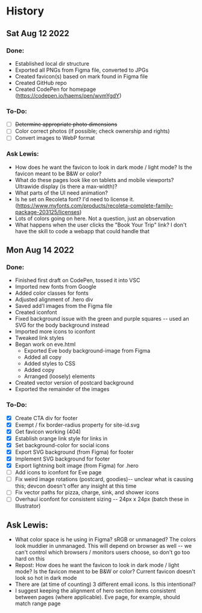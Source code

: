 # History

## Sat Aug 12 2022

### Done:
  - Established local dir structure
  - Exported all PNGs from Figma file, converted to JPGs
  - Created favicon(s) based on mark found in Figma file
  - Created GitHub repo
  - Created CodePen for homepage (https://codepen.io/haems/pen/wvmYgdY)

### To-Do:
- [ ] ~~Determine appropriate photo dimensions~~
- [ ] Color correct photos (if possible; check ownership and rights)
- [ ] Convert images to WebP format
  
### Ask Lewis:
  - How does he want the favicon to look in dark mode / light mode? Is the favicon meant to be B&W or color?
  - What do these pages look like on tablets and mobile viewports? Ultrawide display (is there a max-width)?
  - What parts of the UI need animation?
  - Is he set on Recoleta font? I'd need to license it. (https://www.myfonts.com/products/recoleta-complete-family-package-203125/licenses)
  - Lots of colors going on here. Not a question, just an observation
  - What happens when the user clicks the "Book Your Trip" link? I don't have the skill to code a webapp that could handle that


## Mon Aug 14 2022
### Done:
- Finished first draft on CodePen, tossed it into VSC
- Imported new fonts from Google
- Added color classes for fonts
- Adjusted alignment of .hero div
- Saved add'l images from the Figma file
- Created iconfont
- Fixed background issue with the green and purple squares -- used an SVG for the body background instead
- Imported more icons to iconfont
- Tweaked link styles
- Began work on eve.html
  - Exported Eve body background-image from Figma
  - Added all copy
  - Added styles to CSS
  - Added copy
  - Arranged (loosely) elements
- Created vector version of postcard background
- Exported the remainder of the images
  
### To-Do:

- [x] Create CTA div for footer
- [x] Exempt / fix border-radius property for site-id.svg
- [x] Get favicon working (404)
- [x] Establish orange link style for links in <main>
- [x] Set background-color for social icons
- [x] Export SVG background (from Figma) for footer
- [x] Implement SVG background for footer
- [x] Export lightning bolt image (from Figma) for .hero
- [ ] Add icons to iconfont for Eve page
- [ ] Fix weird image rotations (postcard, goodies)-- unclear what is causing this; devcon doesn't offer any insight at this time
- [ ] Fix vector paths for pizza, charge, sink, and shower icons
- [ ] Overhaul iconfont for consistent sizing -- 24px x 24px (batch these in Illustrator)
  
## Ask Lewis:
  - What color space is he using in Figma? sRGB or unmanaged? The colors look muddier in unmanaged. This will depend on browser as well -- we can't control which browsers / monitors users choose, so don't go too hard on this
  - Repost: How does he want the favicon to look in dark mode / light mode? Is the favicon meant to be B&W or color? Current favicon doesn't look so hot in dark mode
  - There are (at time of counting) 3 different email icons. Is this intentional?
  - I suggest keeping the alignment of hero section items consistent between pages (where applicable). Eve page, for example, should match range page

